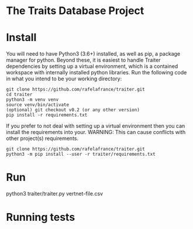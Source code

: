 # The Traits Database Project

# Install

You will need to have Python3 (3.6+) installed, as well as pip, a package manager for python. Beyond these, it is easiest to handle Traiter dependencies by setting up a virtual environment, which is a contained workspace with internally installed python libraries. Run the following code in what you intend to be your working directory:

```
git clone https://github.com/rafelafrance/traiter.git
cd traiter
python3 -m venv venv
source venv/bin/activate
(optional) git checkout v0.2 (or any other version)
pip install -r requirements.txt
```

If you prefer to not deal with setting up a virtual environment then you can install the requirements into your. WARNING: This can cause conflicts with other project(s) requirements.

```
git clone https://github.com/rafelafrance/traiter.git
python3 -m pip install --user -r traiter/requirements.txt
```

# Run

python3 traiter/traiter.py vertnet-file.csv

# Running tests
